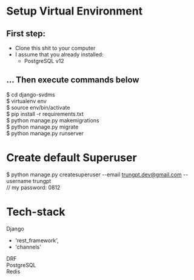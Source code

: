 # Setup Virtual Environment
## First step:  
* Clone this shit to your computer  
* I assume that you already installed:
    - PostgreSQL v12

## ... Then execute commands below
$ cd django-svdms  
$ virtualenv env  
$ source env/bin/activate  
$ pip install -r requirements.txt  
$ python manage.py makemigrations  
$ python manage.py migrate  
$ python manage.py runserver  

# Create default Superuser
$ python manage.py createsuperuser --email trungpt.dev@gmail.com --username trungpt  
// my password: 0812

# Tech-stack
Django  
- 'rest_framework',  
- 'channels'

DRF  
PostgreSQL  
Redis  